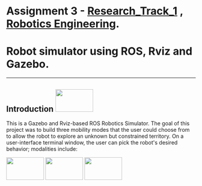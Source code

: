 # Assignment 3 - [Research_Track_1](https://unige.it/en/off.f/2021/ins/51201.html?codcla=10635) , [Robotics Engineering](https://courses.unige.it/10635).
Robot simulator using ROS, Rviz and Gazebo.
================================

-----------------------

Introduction <img src= "https://media2.giphy.com/media/fLsd17IO7HTCR85bDY/giphy.gif?cid=ecf05e47y9qetlendf7s1str4q1hzuzdr4ykg086vprnnccc&rid=giphy.gif&ct=s" width=100 height=60>
------------

This is a Gazebo and Rviz-based ROS Robotics Simulator.
The goal of this project was to build three mobility modes that the user could choose from to allow the robot to explore an unknown but constrained territory.
On a user-interface terminal window, the user can pick the robot's desired behavior; modalities include:




<img src= "https://media3.giphy.com/media/L2Zy4oldHaAXawqRhM/giphy.gif?cid=ecf05e47q3pf58j9rhcyu0pgarczyhaq41cqb6hvsnwf1g1t&rid=giphy.gif&ct=s" width=100 height=60>



<img src= "https://media1.giphy.com/media/2Mn5rVOQSGnlRquUkM/200w.webp?cid=ecf05e47wixskor4jhxrjrz9it6ww1p8gd7giv8tq64fke67&rid=200w.webp&ct=s" width=100 height=60>

<img src= "https://media1.giphy.com/media/HGn4DKP2K6HLMTtzf9/200w.webp?cid=ecf05e47d9q1lels5jeofny61n0cbjmyhpl0zas1si8bxxbo&rid=200w.webp&ct=s" width=100 height=60>


